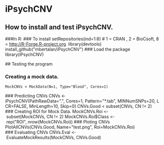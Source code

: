 # iPsychCNV

## How to install and test iPsychCNV. 

###In R:
### To install
    setRepositories(ind=1:8)
    # 1 = CRAN , 2 = BioCsoft, 8 = http://R-Forge.R-project.org.
    library(devtools)
    install_github("mbertalan/iPsychCNV")
### Load the package
    library(iPsychCNV)

## Testing the program
### Creating a mock data.
    MockCNVs <­ MockData(N=1, Type="Blood", Cores=1)
### Predicting CNVs
    CNVs <- iPsychCNV(PathRawData=".", Cores=1, Pattern="*.tab", MINNumSNPs=20, LCR=FALSE, MinLength=10, Skip=0)
    CNVs.Good <­ subset(CNVs, CN != 2)
### Creating ROI for Mock Data.
    MockCNVs.Roi <­ subset(MockCNVs, CN != 2)
    MockCNVs.Roi$Class <­ rep("ROI", nrow(MockCNVs.Roi))
### Ploting CNVs
    PlotAllCNVs(CNVs.Good, Name="test.png", Roi=MockCNVs.Roi)
### Evaluating CNVs
    CNVs.Eval <­ EvaluateMockResults(MockCNVs, CNVs.Good)
